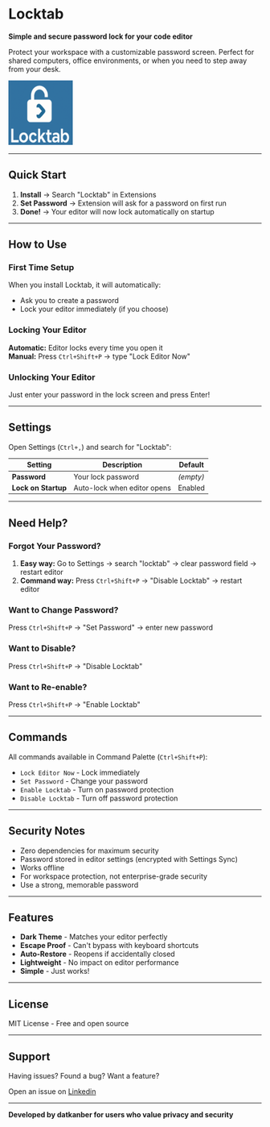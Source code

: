 # Locktab

**Simple and secure password lock for your code editor**

Protect your workspace with a customizable password screen. Perfect for shared computers, office environments, or when you need to step away from your desk.

<img src="assets/logo/locaktab.png" alt="Locktab Extension" width="128" height="128">

---

## Quick Start

1. **Install** → Search "Locktab" in Extensions
2. **Set Password** → Extension will ask for a password on first run
3. **Done!** → Your editor will now lock automatically on startup

---

## How to Use

### First Time Setup
When you install Locktab, it will automatically:
- Ask you to create a password
- Lock your editor immediately (if you choose)

### Locking Your Editor
**Automatic:** Editor locks every time you open it  
**Manual:** Press `Ctrl+Shift+P` → type "Lock Editor Now"

### Unlocking Your Editor
Just enter your password in the lock screen and press Enter!

---

## Settings

Open Settings (`Ctrl+,`) and search for "Locktab":

| Setting | Description | Default |
|---------|-------------|---------|
| **Password** | Your lock password | *(empty)* |
| **Lock on Startup** | Auto-lock when editor opens | Enabled |

---

## Need Help?

### Forgot Your Password?
1. **Easy way:** Go to Settings → search "locktab" → clear password field → restart editor
2. **Command way:** Press `Ctrl+Shift+P` → "Disable Locktab" → restart editor

### Want to Change Password?
Press `Ctrl+Shift+P` → "Set Password" → enter new password

### Want to Disable?
Press `Ctrl+Shift+P` → "Disable Locktab"

### Want to Re-enable?
Press `Ctrl+Shift+P` → "Enable Locktab"

---

## Commands

All commands available in Command Palette (`Ctrl+Shift+P`):

- `Lock Editor Now` - Lock immediately
- `Set Password` - Change your password
- `Enable Locktab` - Turn on password protection
- `Disable Locktab` - Turn off password protection

---

## Security Notes

- Zero dependencies for maximum security
- Password stored in editor settings (encrypted with Settings Sync)
- Works offline
- For workspace protection, not enterprise-grade security
- Use a strong, memorable password

---

## Features

- **Dark Theme** - Matches your editor perfectly
- **Escape Proof** - Can't bypass with keyboard shortcuts
- **Auto-Restore** - Reopens if accidentally closed
- **Lightweight** - No impact on editor performance
- **Simple** - Just works!

---

## License

MIT License - Free and open source

---

## Support

Having issues? Found a bug? Want a feature?

Open an issue on [Linkedin](https://www.linkedin.com/in/burakkanber1/)

---

**Developed by datkanber for users who value privacy and security**
